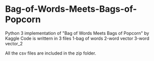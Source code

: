 # Bag-of-Words-Meets-Bags-of-Popcorn
Python 3 implementation of "Bag of Words Meets Bags of Popcorn" by Kaggle
Code is writtern in 3 files
1-bag of words
2-word vector
3-word vector_2

All the csv files are included in the zip folder.